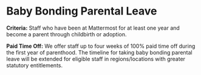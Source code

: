 # Baby Bonding Parental Leave

**Criteria:** Staff who have been at Mattermost for at least one year and become a parent through childbirth or adoption.

**Paid Time Off:** We offer staff up to four weeks of 100% paid time off during the first year of parenthood. The timeline for taking baby bonding parental leave will be extended for eligible staff in regions/locations with greater statutory entitlements. 
